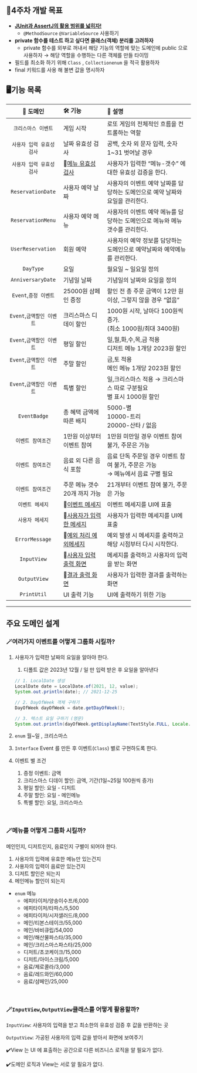 ## 📌4주차 개발 목표

- [**JUnit과 AssertJ의 활용 범위를 넓히자!**](https://www.baeldung.com/parameterized-tests-junit-5)
    - `@MethodSource` `@VariableSource` 사용하기
- **private 함수를 테스트 하고 싶다면 클래스(객체) 분리를 고려하자**
    - private 함수를 외부로 꺼내서 해당 기능의 역할에 맞는 도메인에 public 으로 사용하자
      → 해당 역할을 수행하는 다른 객체를 만들 타이밍
- 필드를 최소화 하기 위해 `Class` , `Collectionenum` 을 적극 활용하자
- final 키워드를 사용 해 불변 값을 명시하자

## 🖥️기능 목록
|    **👾 도메인**     	    | **🛠️ 기능**          	       | **📰 설명**                                 	                                |
|:----------------------:|:----------------------------|:---------------------------------------------------------------------------|
|     `크리스마스 이벤트`   	     | 게임 시작                     	 | 로또 게임의 전체적인 흐름을 컨트롤하는 역할                                  |
|     `사용자 입력 유효성 검사`   	     | 날짜 유효성 검사               | 공백, 숫자 외 문자 입력, 숫자 1~31 벗어날 경우                                 |
|     `사용자 입력 유효성 검사`   	     | 💭[메뉴 유효성 검사](https://screeching-knave-349.notion.site/891771864f8e4420b4ef4c8216e8d2df?pvs=4)    | 사용자가 입력한 “메뉴-갯수” 에 대한 유효성 검증을 한다.        |
|     `ReservationDate`   	     | 사용자 예약 날짜                     	 | 사용자의 이벤트 예약 날짜를 담당하는 도메인으로 예약 날짜와 요일을 관리한다.       |
|     `ReservationMenu`   	     | 사용자 예약 메뉴                     	 | 사용자의 이벤트 예약 메뉴를 담당하는 도메인으로 메뉴와 메뉴 갯수를 관리한다.     	  |
|     `UserReservation`   	     | 회원 예약                     	 | 사용자의 예약 정보를 담당하는 도메인으로 예약날짜와 예약메뉴를 관리한다.            |
|     `DayType`   	     | 요일                     	 | 월요일 ~ 일요일 정의                                	                              |
|     `AnniversaryDate`   	     | 기념일 날짜                     	 | 기념일의 날짜와 요일을 정의                               	             |
|    `Event`,`증정 이벤트`   	    | 25000원 샴페인 증정           	   | 할인 전 총 주문 금액이 12만 원 이상, 그렇지 않을 경우 “없음”             |
|    `Event`,`금액할인 이벤트` 	    | 크리스마스 디데이 할인        	       | 1000원 시작, 날마다 100원씩 증가.</br>(최소 1000원/최대 3400원)               |
|    `Event`,`금액할인 이벤트` 	    | 평일 할인                     	 | 일,월,화,수,목,금 적용</br>디저트 메뉴 1개당 2023원 할인                  |
|    `Event`,`금액할인 이벤트` 	    | 주말 할인                     	 | 금,토 적용</br>메인 메뉴 1개당 2023원 할인                                    |
|    `Event`,`금액할인 이벤트` 	    | 특별 할인                     	 | 일,크리스마스 적용 → 크리스마스 따로 구분필요 </br>별 표시 1000원 할인           	       |
|   `EventBadge`      	    | 총 혜택 금액에 따른 배지      	       | 5000-별</br>10000-트리</br>20000-산타 / 없음                                    	 |
|     `이벤트 참여조건`    	      | 1만원 이상부터 이벤트 참여    	        | 1만원 미만일 경우 이벤트 참여 불가, 주문은 가능                            |
|     `이벤트 참여조건`    	      | 음료 외 다른 음식 포함        	      | 음료 단독 주문일 경우 이벤트 참여 불가, 주문은 가능 </br> → 메뉴에서 음료 구별 필요         |
|     `이벤트 참여조건`    	      | 주문 메뉴 갯수 20개 까지 가능 	        | 21개부터 이벤트 참여 불가, 주문은 가능                                      	     |
|     `이벤트 메세지`     	      | 💭[이벤트 메세지](https://screeching-knave-349.notion.site/d148a728e60447958dc3b3499779c8b8?pvs=4)             	 | 이벤트 메세지를 UI에 표출                              |
|     `사용자 메세지`     	      | 💭[사용자가 입력한 메세지](https://screeching-knave-349.notion.site/ca0135835fa94ae38e263bb69d7c5b56?pvs=4)          | 사용자가 입력한 메세지를 UI에 표출                             |
|   `ErrorMessage`     	   | 💭[예외 처리 예외메세지](https://screeching-knave-349.notion.site/1527386c59274d0b83b73e99943c36be?pvs=4)          | 예외 발생 시 메세지를 출력하고 해당 시점부터 다시 시작한다.              |
|   `InputView`       	    | 💭[사용자 입력 출력 화면](https://screeching-knave-349.notion.site/fb5b07038914493fabc1cd51ff00827c?pvs=4)          | 메세지를 출력하고 사용자의 입력을 받는 화면                     |
|   `OutputView`      	    | 💭[결과 출력 화면](https://screeching-knave-349.notion.site/9ef618737ee74de2888dfe1042b17c56?pvs=4)                	   | 사용자가 입력한 결과를 출력하는 화면                	              |
|   `PrintUtil`       	    | UI 출력 기능                	   | UI에 출력하기 위한 기능  	                               |
---
## 주요 도메인 설계 
### 🪄여러가지 이벤트를 어떻게 그룹화 시킬까?

1. 사용자가 입력한 날짜의 요일을 알아야 한다.
    1. 디폴트 값은 2023년 12월 / 일 만 입력 받은 후 요일을 알아낸다

    ```java
    // 1. LocalDate 생성
    LocalDate date = LocalDate.of(2021, 12, value);
    System.out.println(date); // 2021-12-25
    
    // 2. DayOfWeek 객체 구하기
    DayOfWeek dayOfWeek = date.getDayOfWeek();
    
    // 3. 텍스트 요일 구하기 (영문)
    System.out.println(dayOfWeek.getDisplayName(TextStyle.FULL, Locale.US)); // Saturday
    ```

2. `enum` 월~일 , 크리스마스
3. `Interface` Event 를 만든 후 이벤트(`Class`) 별로 구현하도록 한다.
4. 이벤트 별 조건
    1. 증정 이벤트: 금액
    2. 크리스마스 디데이 할인: 금액, 기간(1일~25일 100원씩 증가)
    3. 평일 할인: 요일 - 디저트
    4. 주말 할인: 요일 - 메인메뉴
    5. 특별 할인: 요일, 크리스마스
   
</br>

### 🪄메뉴를 어떻게 그룹화 시킬까?

메인인지, 디저트인지, 음료인지 구별이 되어야 한다.

1. 사용자의 입력에 유효한 메뉴만 있는건지
2. 사용자의 입력이 음료만 있는건지
3. 디저트 할인은 되는지
4. 메인메뉴 할인이 되는지

- `enum` 메뉴
    - 에피타이저/양송이수프/6,000
    - 에피타이저/타파스/5,500
    - 에피타이저/시저샐러드/8,000
    - 메인/티본스테이크/55,000
    - 메인/바비큐립/54,000
    - 메인/해산물파스타/35,000
    - 메인/크리스마스파스타/25,000
    - 디저트/초코케이크/15,000
    - 디저트/아이스크림/5,000
    - 음료/제로콜라/3,000
    - 음료/레드와인/60,000
    - 음료/샴페인/25,000

</br>

### 🪄`InputView`,`OutputView`클래스를 어떻게 활용할까?

`InputView`: 사용자의 입력을 받고 최소한의 유효성 검증 후 값을 반환하는 곳

`OutputView`: 가공된 사용자의 입력 값을 받아서 화면에 보여주기

✔️View 는 UI 에 표출하는 공간으로 다른 비즈니스 로직을 알 필요가 없다.

✔️도메인 로직과 View는 서로 알 필요가 없다.
